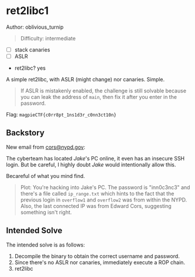 # ret2libc1

Author: oblivious_turnip

>Difficulty: intermediate

- [ ] stack canaries
- [ ] ASLR
- ret2libc? yes

A simple ret2libc, with ASLR (might change) nor canaries. Simple.

>If ASLR is mistakenly enabled, the challenge is still solvable because you can
>leak the address of `main`, then fix it after you enter in the password.

Flag: `magpieCTF{c0rr8pt_1ns1d3r_c0nn3ct10n}`

## Backstory

New email from <cors@nypd.gov>:

The cyberteam has located *Jake*'s PC online, it even has an insecure SSH login.
But be careful, I highly doubt *Jake* would intentionally allow this.

Becareful of what you mind find.

>Plot:
>You're hacking into Jake's PC. The password is "inn0c3nc3" and there's a file called
>`ip_range.txt` which hints to the fact that the previous login in `overflow1` and `overflow2`
>was from within the NYPD.
>Also, the last connected IP was from Edward Cors, suggesting something isn't right.

## Intended Solve

The intended solve is as follows:

1. Decompile the binary to obtain the correct username and password.
2. Since there's no ASLR nor canaries, immediately execute a ROP chain.
3. ret2libc
